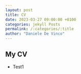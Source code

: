 ```yaml
---
layout: post
title: CV
date: 2023-03-27 09:00:00 +0100
categories: jekyll Posts
permalink: /:categories/:title
author: "Daniele De Vinco"
---
```


## My CV

<object data="{{ site.url }}{{ site.baseurl }}/files/cv.pdf" width="1000" height="1000" type="application/pdf"></object>

- Test1
  
